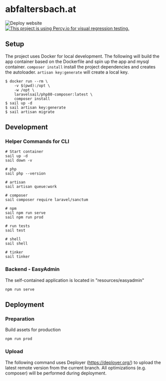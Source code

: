 # abfaltersbach.at

![Deploy website](https://github.com/biegl/web-abfaltersbach-at/workflows/Deploy%20website/badge.svg)
[![This project is using Percy.io for visual regression testing.](https://percy.io/static/images/percy-badge.svg)](https://percy.io/eda35841/Gemeinde-Abfaltersbach)

## Setup

The project uses Docker for local development. The following will build the app container based on the Dockerfile and spin up the app and mysql container. `composer install` install the project dependencies and creates the autoloader. `artisan key:generate` will create a local key.

```
$ docker run --rm \
    -v $(pwd):/opt \
    -w /opt \
    laravelsail/php80-composer:latest \
    composer install
$ sail up -d
$ sail artisan key:generate
$ sail artisan migrate
```

## Development

### Helper Commands for CLI

```
# Start container
sail up -d
sail down -v

# php
sail php --version

# artisan
sail artisan queue:work

# composer
sail composer require laravel/sanctum

# npm
sail npm run serve
sail npm run prod

# run tests
sail test

# shell
sail shell

# tinker
sail tinker
```

### Backend - EasyAdmin

The self-contained application is located in "resources/easyadmin"

```
npm run serve
```

## Deployment

### Preparation

Build assets for production

```
npm run prod
```

### Upload

The following command uses Deployer (https://deployer.org/) to upload the latest remote version from the current branch.
All optimizations (e.g. composer) will be performed during deployment.
